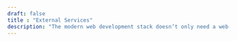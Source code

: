 ```yaml
---
draft: false
title : "External Services"
description: "The modern web development stack doesn’t only need a web-server but is often built on a range of external services to provide specific features, from worker queues over search and pubsub"
---
```


